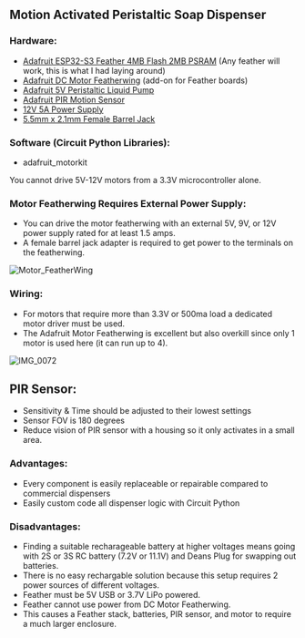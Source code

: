 ## Motion Activated Peristaltic Soap Dispenser

### Hardware:
- [Adafruit ESP32-S3 Feather 4MB Flash 2MB PSRAM](https://www.adafruit.com/product/5477) (Any feather will work, this is what I had laying around)
- [Adafruit DC Motor Featherwing](https://www.adafruit.com/product/2927) (add-on for Feather boards)
- [Adafruit 5V Peristaltic Liquid Pump](https://www.adafruit.com/product/3910)
- [Adafruit PIR Motion Sensor](https://www.adafruit.com/product/189)
- [12V 5A Power Supply](https://www.adafruit.com/product/352)
- [5.5mm x 2.1mm Female Barrel Jack](https://www.amazon.com/UltraPoE-Connector-%EF%BC%8C10pcs-Security-Monitoring/dp/B09XQZ5L6G)

### Software (Circuit Python Libraries):
- adafruit_motorkit

You cannot drive 5V-12V motors from a 3.3V microcontroller alone.

### Motor Featherwing Requires External Power Supply:
- You can drive the motor featherwing with an external 5V, 9V, or 12V power supply rated for at least 1.5 amps.
- A female barrel jack adapter is required to get power to the terminals on the featherwing.

![Motor_FeatherWing](https://github.com/user-attachments/assets/c5faf3c9-ce86-4347-8d9f-8b8e53042343)

### Wiring:
- For motors that require more than 3.3V or 500ma load a dedicated motor driver must be used.
- The Adafruit Motor Featherwing is excellent but also overkill since only 1 motor is used here (it can run up to 4).

![IMG_0072](https://github.com/user-attachments/assets/28b96c72-c33c-4c0f-b874-d79c48edd41e)

## PIR Sensor:
- Sensitivity & Time should be adjusted to their lowest settings
- Sensor FOV is 180 degrees
- Reduce vision of PIR sensor with a housing so it only activates in a small area.

### Advantages:
- Every component is easily replaceable or repairable compared to commercial dispensers
- Easily custom code all dispenser logic with Circuit Python

### Disadvantages:
- Finding a suitable recharageable battery at higher voltages means going with 2S or 3S RC battery (7.2V or 11.1V) and Deans Plug for swapping out batteries.
- There is no easy rechargable solution because this setup requires 2 power sources of different voltages.
- Feather must be 5V USB or 3.7V LiPo powered.
- Feather cannot use power from DC Motor Featherwing.
- This causes a Feather stack, batteries, PIR sensor, and motor to require a much larger enclosure.

